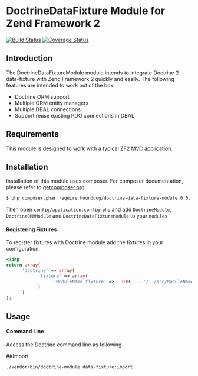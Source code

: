 # DoctrineDataFixture Module for Zend Framework 2

[![Build Status](https://travis-ci.org/Hounddog/DoctrineDataFixtureModule.png)](https://travis-ci.org/Hounddog/DoctrineDataFixtureModule)
[![Coverage Status](https://coveralls.io/repos/Hounddog/DoctrineDataFixtureModule/badge.png?branch=master)](https://coveralls.io/r/Hounddog/DoctrineDataFixtureModule)

## Introduction

The DoctrineDataFixtureModule module intends to integrate Doctrine 2 data-fixture with Zend Framework 2 quickly
and easily. The following features are intended to work out of the box:

  - Doctrine ORM support
  - Multiple ORM entity managers
  - Multiple DBAL connections
  - Support reuse existing PDO connections in DBAL

## Requirements

This module is designed to work with a typical [ZF2 MVC application](https://github.com/zendframework/ZendSkeletonApplication).

## Installation

Installation of this module uses composer. For composer documentation, please refer to
[getcomposer.org](http://getcomposer.org/).

```sh
$ php composer.phar require hounddog/doctrine-data-fixture-module:0.0.*
```

Then open `config/application.config.php` and add `DoctrineModule`, `DoctrineORMModule` and 
`DoctrineDataFixtureModule` to your `modules`

#### Registering Fixtures

To register fixtures with Doctrine module add the fixtures in your configuration.

```php
<?php
return array(
      'doctrine' => array(
            'fixture' => array(
                  'ModuleName_fixture' => __DIR__ . '/../src/ModuleName/Fixture',
            )
      )
);
```

## Usage

#### Command Line
Access the Doctrine command line as following

##Import
```sh
./vendor/bin/doctrine-module data-fixture:import 
```
